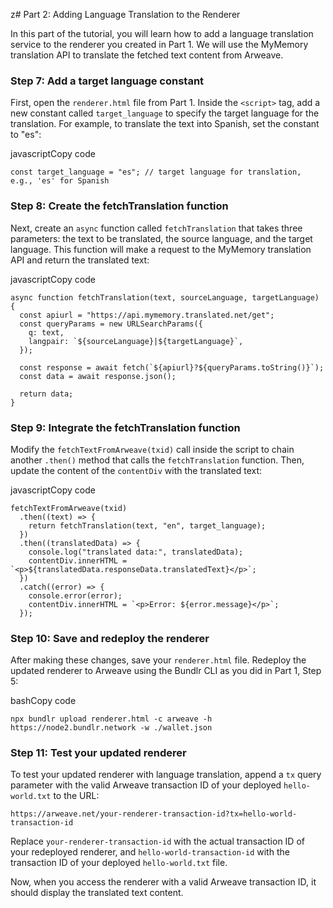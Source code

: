 z# Part 2: Adding Language Translation to the Renderer

In this part of the tutorial, you will learn how to add a language translation service to the renderer you created in Part 1. We will use the MyMemory translation API to translate the fetched text content from Arweave.

### Step 7: Add a target language constant

First, open the `renderer.html` file from Part 1. Inside the `<script>` tag, add a new constant called `target_language` to specify the target language for the translation. For example, to translate the text into Spanish, set the constant to "es":

javascriptCopy code

```
const target_language = "es"; // target language for translation, e.g., 'es' for Spanish
```

### Step 8: Create the fetchTranslation function

Next, create an `async` function called `fetchTranslation` that takes three parameters: the text to be translated, the source language, and the target language. This function will make a request to the MyMemory translation API and return the translated text:

javascriptCopy code

```
async function fetchTranslation(text, sourceLanguage, targetLanguage) {
  const apiurl = "https://api.mymemory.translated.net/get";
  const queryParams = new URLSearchParams({
    q: text,
    langpair: `${sourceLanguage}|${targetLanguage}`,
  });

  const response = await fetch(`${apiurl}?${queryParams.toString()}`);
  const data = await response.json();

  return data;
}

```

### Step 9: Integrate the fetchTranslation function

Modify the `fetchTextFromArweave(txid)` call inside the script to chain another `.then()` method that calls the `fetchTranslation` function. Then, update the content of the `contentDiv` with the translated text:

javascriptCopy code

```
fetchTextFromArweave(txid)
  .then((text) => {
    return fetchTranslation(text, "en", target_language);
  })
  .then((translatedData) => {
    console.log("translated data:", translatedData);
    contentDiv.innerHTML = `<p>${translatedData.responseData.translatedText}</p>`;
  })
  .catch((error) => {
    console.error(error);
    contentDiv.innerHTML = `<p>Error: ${error.message}</p>`;
  });

```

### Step 10: Save and redeploy the renderer

After making these changes, save your `renderer.html` file. Redeploy the updated renderer to Arweave using the Bundlr CLI as you did in Part 1, Step 5:

bashCopy code

`npx bundlr upload renderer.html -c arweave -h https://node2.bundlr.network -w ./wallet.json`

### Step 11: Test your updated renderer

To test your updated renderer with language translation, append a `tx` query parameter with the valid Arweave transaction ID of your deployed `hello-world.txt` to the URL:

`https://arweave.net/your-renderer-transaction-id?tx=hello-world-transaction-id`

Replace `your-renderer-transaction-id` with the actual transaction ID of your redeployed renderer, and `hello-world-transaction-id` with the transaction ID of your deployed `hello-world.txt` file.

Now, when you access the renderer with a valid Arweave transaction ID, it should display the translated text content.
